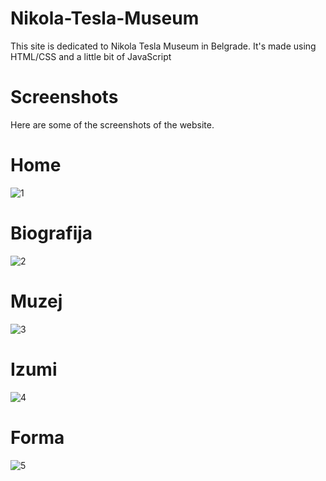 # Nikola-Tesla-Museum
This site is dedicated to Nikola Tesla Museum in Belgrade.
It's made using HTML/CSS and a little bit of JavaScript

# Screenshots
Here are some of the screenshots of the website.
# Home
![1](https://user-images.githubusercontent.com/90396418/172208952-ff9e7e76-6c49-4a77-904f-21ddc6ea9122.png)

# Biografija
![2](https://user-images.githubusercontent.com/90396418/172209937-3ef20e31-11cc-42d1-bf9e-c43f2ee9dd8e.png)

# Muzej
![3](https://user-images.githubusercontent.com/90396418/172209957-32653397-891b-45e4-b028-f6c601910552.png)

# Izumi
![4](https://user-images.githubusercontent.com/90396418/172209965-24c72585-799c-4243-8206-db96f36786e6.png)

# Forma
![5](https://user-images.githubusercontent.com/90396418/172209989-0805c7a2-99ee-475c-8823-41ff6c2beb33.png)
